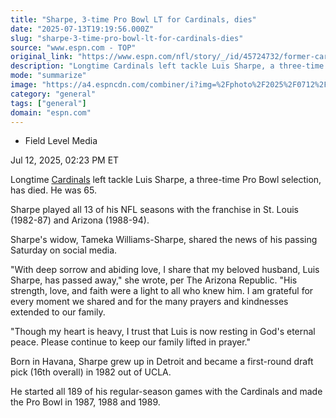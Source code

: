 ```yaml
---
title: "Sharpe, 3-time Pro Bowl LT for Cardinals, dies"
date: "2025-07-13T19:19:56.000Z"
slug: "sharpe-3-time-pro-bowl-lt-for-cardinals-dies"
source: "www.espn.com - TOP"
original_link: "https://www.espn.com/nfl/story/_/id/45724732/former-cardinals-lt-luis-sharpe-3-pro-bowler-dies-65"
description: "Longtime Cardinals left tackle Luis Sharpe, a three-time Pro Bowler who spent his entire 13-year NFL career with the franchise, has died at age 65."
mode: "summarize"
image: "https://a4.espncdn.com/combiner/i?img=%2Fphoto%2F2025%2F0712%2Fr1518145_1296x729_16%2D9.jpg"
category: "general"
tags: ["general"]
domain: "espn.com"
---
```

<div id="readability-page-1" class="page"><div><div><ul><li><p>Field Level Media</p></li></ul><p><span>Jul 12, 2025, 02:23 PM ET</span></p></div><p>Longtime <a href="https://www.espn.com/nfl/team/_/name/ari/arizona-cardinals" target="_blank">Cardinals</a> left tackle Luis Sharpe, a three-time Pro Bowl selection, has died. He was 65.</p><p>Sharpe played all 13 of his NFL seasons with the franchise in St. Louis (1982-87) and Arizona (1988-94).</p><p>Sharpe's widow, Tameka Williams-Sharpe, shared the news of his passing Saturday on social media.</p><p>"With deep sorrow and abiding love, I share that my beloved husband, Luis Sharpe, has passed away," she wrote, per The Arizona Republic. "His strength, love, and faith were a light to all who knew him. I am grateful for every moment we shared and for the many prayers and kindnesses extended to our family.</p><p>"Though my heart is heavy, I trust that Luis is now resting in God's eternal peace. Please continue to keep our family lifted in prayer."</p><p>Born in Havana, Sharpe grew up in Detroit and became a first-round draft pick (16th overall) in 1982 out of UCLA.</p><p>He started all 189 of his regular-season games with the Cardinals and made the Pro Bowl in 1987, 1988 and 1989.</p>
</div></div>